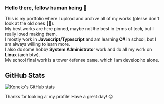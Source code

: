 ### Hello there, fellow human being 👋
This is my portfolio where I upload and archive all of my works (please don't look at the old ones 😮‍💨).  
My best works are here pinned, maybe not the best in terms of tech, but I really loved making them.  
I mostly work in **Javascript/Typescript** and am learning **C#** in school, but I am always willing to learn more.  
I also do some hobby **System Administrator** work and do all my work on **Linux** (arch btw).  
My school final work is a [tower defense](https://github.com/koneko/towerdefense) game, which I am developing alone.

## GitHub Stats

![Koneko's GitHub stats](https://github-readme-stats.vercel.app/api?username=koneko&show_icons=true&theme=radical)

Thanks for looking at my profile! Have a great day! 😊
